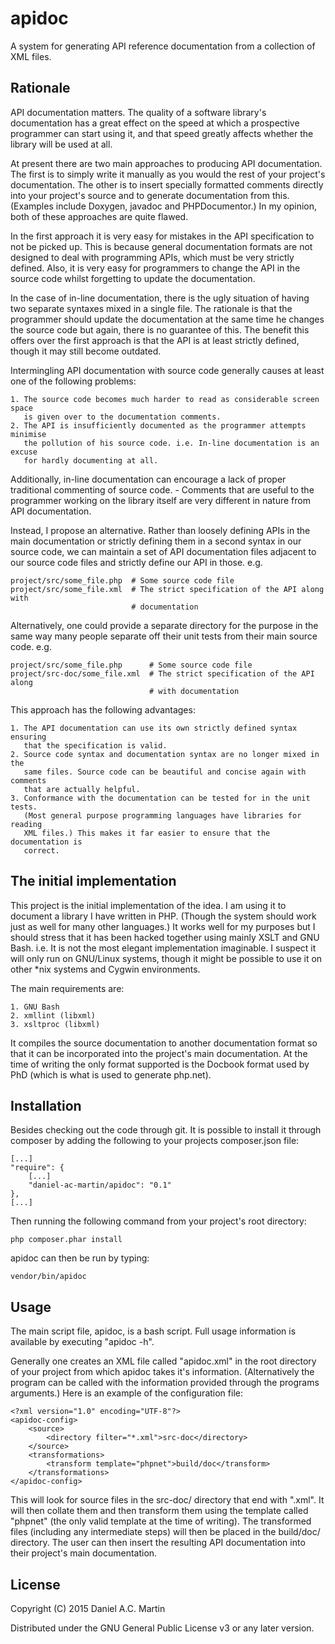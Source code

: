 # apidoc

A system for generating API reference documentation from a collection of XML
files.

## Rationale

API documentation matters. The quality of a software library's documentation has a
great effect on the speed at which a prospective programmer can start using it,
and that speed greatly affects whether the library will be used at all.

At present there are two main approaches to producing API documentation. The
first is to simply write it manually as you would the rest of your project's
documentation. The other is to insert specially formatted comments directly into
your project's source and to generate documentation from this. (Examples include
Doxygen, javadoc and PHPDocumentor.) In my opinion, both of these approaches are
quite flawed.

In the first approach it is very easy for mistakes in the API specification to
not be picked up. This is because general documentation formats are not designed
to deal with programming APIs, which must be very strictly defined. Also, it is
very easy for programmers to change the API in the source code whilst forgetting
to update the documentation.

In the case of in-line documentation, there is the ugly situation of having two
separate syntaxes mixed in a single file. The rationale is that the programmer
should update the documentation at the same time he changes the source code but
again, there is no guarantee of this. The benefit this offers over the first
approach is that the API is at least strictly defined, though it may still
become outdated.

Intermingling API documentation with source code generally causes at least one
of the following problems:

	1. The source code becomes much harder to read as considerable screen space
	   is given over to the documentation comments.
	2. The API is insufficiently documented as the programmer attempts minimise
	   the pollution of his source code. i.e. In-line documentation is an excuse
	   for hardly documenting at all.

Additionally, in-line documentation can encourage a lack of proper traditional
commenting of source code. - Comments that are useful to the programmer working
on the library itself are very different in nature from API documentation.

Instead, I propose an alternative. Rather than loosely defining APIs in the main
documentation or strictly defining them in a second syntax in our source code,
we can maintain a set of API documentation files adjacent to our source code
files and strictly define our API in those. e.g.

	project/src/some_file.php  # Some source code file
	project/src/some_file.xml  # The strict specification of the API along with
	                           # documentation

Alternatively, one could provide a separate directory for the purpose in the
same way many people separate off their unit tests from their main source code.
e.g.

	project/src/some_file.php      # Some source code file
	project/src-doc/some_file.xml  # The strict specification of the API along
	                               # with documentation

This approach has the following advantages:

	1. The API documentation can use its own strictly defined syntax ensuring
	   that the specification is valid.
	2. Source code syntax and documentation syntax are no longer mixed in the
	   same files. Source code can be beautiful and concise again with comments 
	   that are actually helpful.
	3. Conformance with the documentation can be tested for in the unit tests.
	   (Most general purpose programming languages have libraries for reading
	   XML files.) This makes it far easier to ensure that the documentation is
	   correct.

## The initial implementation

This project is the initial implementation of the idea. I am using it to
document a library I have written in PHP. (Though the system should work just as
well for many other languages.) It works well for my purposes but I should
stress that it has been hacked together using mainly XSLT and GNU Bash. i.e. It
is not the most elegant implementation imaginable. I suspect it will only run on
GNU/Linux systems, though it might be possible to use it on other *nix systems
and Cygwin environments.

The main requirements are:

	1. GNU Bash
	2. xmllint (libxml)
	3. xsltproc (libxml)

It compiles the source documentation to another documentation format so that it
can be incorporated into the project's main documentation. At the time of
writing the only format supported is the Docbook format used by PhD (which is
what is used to generate php.net).

## Installation

Besides checking out the code through git. It is possible to install it through
composer by adding the following to your projects composer.json file:

	[...]
	"require": {
		[...]
		"daniel-ac-martin/apidoc": "0.1"
	},
	[...]

Then running the following command from your project's root directory:

	php composer.phar install

apidoc can then be run by typing:

	vendor/bin/apidoc

## Usage

The main script file, apidoc, is a bash script. Full usage information is
available by executing "apidoc -h".

Generally one creates an XML file called "apidoc.xml" in the root directory of
your project from which apidoc takes it's information. (Alternatively the
program can be called with the information provided through the programs
arguments.) Here is an example of the configuration file:

	<?xml version="1.0" encoding="UTF-8"?>
	<apidoc-config>
		<source>
			<directory filter="*.xml">src-doc</directory>
		</source>
		<transformations>
			<transform template="phpnet">build/doc</transform>
		</transformations>
	</apidoc-config>

This will look for source files in the src-doc/ directory that end with ".xml".
It will then collate them and then transform them using the template called
"phpnet" (the only valid template at the time of writing). The transformed files
(including any intermediate steps) will then be placed in the build/doc/
directory. The user can then insert the resulting API documentation into their
project's main documentation.

## License

Copyright (C) 2015 Daniel A.C. Martin

Distributed under the GNU General Public License v3 or any later version.
